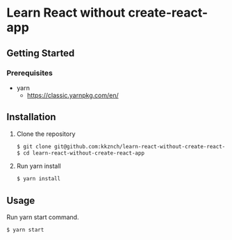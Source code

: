 # Learn React without create-react-app

## Getting Started
### Prerequisites
- yarn
  - https://classic.yarnpkg.com/en/

## Installation
1. Clone the repository
    ```sh
    $ git clone git@github.com:kkznch/learn-react-without-create-react-app.git
    $ cd learn-react-without-create-react-app
    ```
2. Run yarn install
    ```sh
    $ yarn install
    ```

## Usage
Run yarn start command.
```sh
$ yarn start
```
